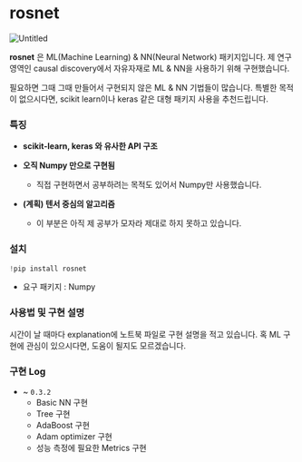 # rosnet
  
![Untitled](rosnet%20db546/Untitled.png)

**rosnet** 은 ML(Machine Learning) & NN(Neural Network) 패키지입니다. 제 연구 영역인 causal discovery에서 자유자재로 ML & NN을 사용하기 위해 구현했습니다. 

필요하면 그때 그때 만들어서 구현되지 않은 ML & NN 기법들이 많습니다. 특별한 목적이 없으시다면, scikit learn이나 keras 같은 대형 패키지 사용을 추천드립니다.

### 특징

- **scikit-learn, keras 와 유사한 API 구조**
- **오직 Numpy 만으로 구현됨**
    - 직접 구현하면서 공부하려는 목적도 있어서 Numpy만 사용했습니다.

- **(계획) 텐서 중심의 알고리즘**
    - 이 부분은 아직 제 공부가 모자라 제대로 하지 못하고 있습니다.

### 설치

```python
!pip install rosnet
```

- 요구 패키지 : Numpy

### 사용법 및 구현 설명

시간이 날 때마다 explanation에 노트북 파일로 구현 설명을 적고 있습니다. 혹 ML 구현에 관심이 있으시다면, 도움이 될지도 모르겠습니다.

### 구현 Log

- ~ `0.3.2`
    - Basic NN 구현
    - Tree 구현
    - AdaBoost 구현
    - Adam optimizer 구현
    - 성능 측정에 필요한 Metrics 구현
